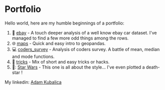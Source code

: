 # Portfolio
Hello world, here are my humble beginnings of a portfolio:

1. :car: <a href="https://github.com/grumpyclimber/portfolio/tree/main/ebay">ebay</a> - A touch deeper analysis of a well know ebay car dataset. I've managed to find a few more odd things among the rows.
2. :globe_with_meridians: <a href="https://github.com/grumpyclimber/portfolio/tree/main/maps">maps</a> - Quick and easy intro to geopandas.
3. :computer:  <a href="https://github.com/grumpyclimber/portfolio/tree/main/coders_survey">coders_survey</a> - Analysis of coders survey. A battle of mean, median and mode functions.
4. :fishing_pole_and_fish: <a href="https://github.com/grumpyclimber/portfolio/tree/main/tricks">tricks</a> - Mix of short and easy tricks or hacks.
5. 👾: <a href="https://github.com/grumpyclimber/portfolio/tree/main/star_wars">Star Wars</a> - This one is all about the style... I've even plotted a death-star !

My linkedin: [Adam Kubalica](https://www.linkedin.com/in/adam-kubalica-787a79220/)
